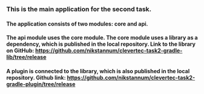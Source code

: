 ### This is the main application for the second task.
#### The application consists of two modules: core and api.
#### The api module uses the core module. The core module uses a library as a dependency, which is published in the local repository. Link to the library on GitHub: https://github.com/nikstannum/clevertec-task2-gradle-lib/tree/release
#### A plugin is connected to the library, which is also published in the local repository. Github link: https://github.com/nikstannum/clevertec-task2-gradle-plugin/tree/release